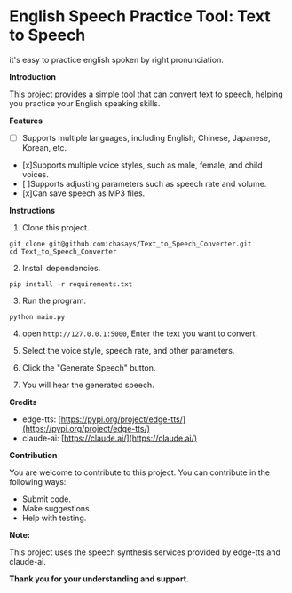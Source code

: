 # English Speech Practice Tool: Text to Speech

it's easy to practice english spoken by right pronunciation.



**Introduction**

This project provides a simple tool that can convert text to speech, helping you practice your English speaking skills.

**Features**

- [ ] Supports multiple languages, including English, Chinese, Japanese, Korean, etc.
* [x]Supports multiple voice styles, such as male, female, and child voices.
* [ ]Supports adjusting parameters such as speech rate and volume.
* [x]Can save speech as MP3 files.

**Instructions**

1. Clone this project.

```
git clone git@github.com:chasays/Text_to_Speech_Converter.git
cd Text_to_Speech_Converter
```

2. Install dependencies.

```
pip install -r requirements.txt
```

3. Run the program.

```
python main.py
```

4. open `http://127.0.0.1:5000`, Enter the text you want to convert.

5. Select the voice style, speech rate, and other parameters.

6. Click the "Generate Speech" button.

7. You will hear the generated speech.

**Credits**

* edge-tts: [https://pypi.org/project/edge-tts/](https://pypi.org/project/edge-tts/)
* claude-ai: [https://claude.ai/](https://claude.ai/)

**Contribution**

You are welcome to contribute to this project. You can contribute in the following ways:

* Submit code.
* Make suggestions.
* Help with testing.


**Note:**

This project uses the speech synthesis services provided by edge-tts and claude-ai.



**Thank you for your understanding and support.**
